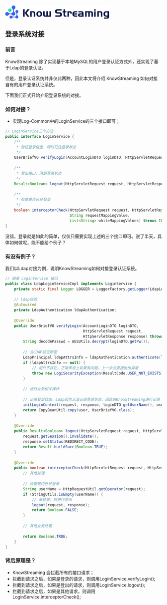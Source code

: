 
![Logo](../assets/KnowStreamingLogo.png)

## 登录系统对接

### 前言

KnowStreaming 除了实现基于本地MySQL的用户登录认证方式外，还实现了基于Ldap的登录认证。

但是，登录认证系统并非仅此两种，因此本文将介绍 KnowStreaming 如何对接自有的用户登录认证系统。

下面我们正式开始介绍登录系统的对接。

### 如何对接？

- 实现Log-Common中的LoginService的三个接口即可；

```Java
// LoginService三个方法
public interface LoginService {
    /**
     * 验证登录信息，同时记住登录状态
     */
    UserBriefVO verifyLogin(AccountLoginDTO loginDTO, HttpServletRequest request, HttpServletResponse response) throws LogiSecurityException;

    /**
     * 登出接口，清楚登录状态
     */
    Result<Boolean> logout(HttpServletRequest request, HttpServletResponse response);

    /**
     * 检查是否已经登录
     */
    boolean interceptorCheck(HttpServletRequest request, HttpServletResponse response,
                             String requestMappingValue,
                             List<String> whiteMappingValues) throws IOException;
}

```

没错，登录就是如此的简单，仅仅只需要实现上述的三个接口即可。说了半天，具体如何做呢，能不能给个例子？


### 有没有例子？

我们以Ldap对接为例，说明KnowStreaming如何对接登录认证系统。

```Java
// 继承 LoginService 接口
public class LdapLoginServiceImpl implements LoginService {
    private static final Logger LOGGER = LoggerFactory.getLogger(LdapLoginServiceImpl.class);

    // Ldap校验
    @Autowired
    private LdapAuthentication ldapAuthentication;

    @Override
    public UserBriefVO verifyLogin(AccountLoginDTO loginDTO,
                                   HttpServletRequest request,
                                   HttpServletResponse response) throws LogiSecurityException {
        String decodePasswd = AESUtils.decrypt(loginDTO.getPw());

        // 去LDAP验证账密
        LdapPrincipal ldapAttrsInfo = ldapAuthentication.authenticate(loginDTO.getUserName(), decodePasswd);
        if (ldapAttrsInfo == null) {
            // 用户不存在，正常来说上如果有问题，上一步会直接抛出异常
            throw new LogiSecurityException(ResultCode.USER_NOT_EXISTS);
        }

        // 进行业务相关操作
        
        // 记录登录状态，Ldap因为无法记录登录状态，因此有KnowStreaming进行记录
        initLoginContext(request, response, loginDTO.getUserName(), user.getId());
        return CopyBeanUtil.copy(user, UserBriefVO.class);
    }

    @Override
    public Result<Boolean> logout(HttpServletRequest request, HttpServletResponse response) {
        request.getSession().invalidate();
        response.setStatus(REDIRECT_CODE);
        return Result.buildSucc(Boolean.TRUE);
    }

    @Override
    public boolean interceptorCheck(HttpServletRequest request, HttpServletResponse response, String requestMappingValue, List<String> whiteMappingValues) throws IOException {
        // 其他处理

        // 检查是否已经登录
        String userName = HttpRequestUtil.getOperator(request);
        if (StringUtils.isEmpty(userName)) {
            // 未登录，则进行登出
            logout(request, response);
            return Boolean.FALSE;
        }

        // 其他业务处理

        return Boolean.TRUE;
    }
}

```


### 背后原理是？

- KnowStreaming 会拦截所有的接口请求；
- 拦截到请求之后，如果是登录的请求，则调用LoginService.verifyLogin();
- 拦截到请求之后，如果是登出的请求，则调用LoginService.logout();
- 拦截到请求之后，如果是其他请求，则调用LoginService.interceptorCheck();
